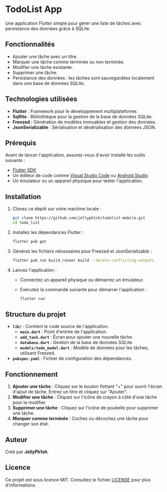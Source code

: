 # TodoList App

Une application Flutter simple pour gérer une liste de tâches avec persistance des données grâce à SQLite.

## Fonctionnalités

- Ajouter une tâche avec un titre.
- Marquer une tâche comme terminée ou non terminée.
- Modifier une tâche existante.
- Supprimer une tâche.
- Persistance des données : les tâches sont sauvegardées localement dans une base de données SQLite.

## Technologies utilisées

- **Flutter** : Framework pour le développement multiplateforme.
- **Sqflite** : Bibliothèque pour la gestion de la base de données SQLite.
- **Freezed** : Génération de modèles immuables et gestion des données.
- **JsonSerializable** : Sérialisation et désérialisation des données JSON.

## Prérequis

Avant de lancer l'application, assurez-vous d'avoir installé les outils suivants :

- [Flutter SDK](https://docs.flutter.dev/get-started/install)
- Un éditeur de code comme [Visual Studio Code](https://code.visualstudio.com/) ou [Android Studio](https://developer.android.com/studio)
- Un émulateur ou un appareil physique pour tester l'application.

## Installation

1. Clonez ce dépôt sur votre machine locale :

   ```bash
   git clone https://github.com/jellyph1sh/todolist-mobile.git
   cd todo_list
   ```

2. Installez les dépendances Flutter :

   ```bash
   flutter pub get
   ```

3. Générez les fichiers nécessaires pour Freezed et JsonSerializable :

   ```bash
   flutter pub run build_runner build --delete-conflicting-outputs
   ```

4. Lancez l'application :

   - Connectez un appareil physique ou démarrez un émulateur.
   - Exécutez la commande suivante pour démarrer l'application :

     ```bash
     flutter run
     ```

## Structure du projet

- **`lib/`** : Contient le code source de l'application.
  - **`main.dart`** : Point d'entrée de l'application.
  - **`add_task.dart`** : Écran pour ajouter une nouvelle tâche.
  - **`database.dart`** : Gestion de la base de données SQLite.
  - **`models/todo_model.dart`** : Modèle de données pour les tâches, utilisant Freezed.
- **`pubspec.yaml`** : Fichier de configuration des dépendances.

## Fonctionnement

1. **Ajouter une tâche** : Cliquez sur le bouton flottant "+" pour ouvrir l'écran d'ajout de tâche. Entrez un titre et cliquez sur "Ajouter".
2. **Modifier une tâche** : Cliquez sur l'icône de crayon à côté d'une tâche pour la modifier.
3. **Supprimer une tâche** : Cliquez sur l'icône de poubelle pour supprimer une tâche.
4. **Marquer comme terminée** : Cochez ou décochez une tâche pour changer son état.

## Auteur

Créé par **JellyPh1sh**.

## Licence

Ce projet est sous licence MIT. Consultez le fichier [LICENSE](LICENSE) pour plus d'informations.
